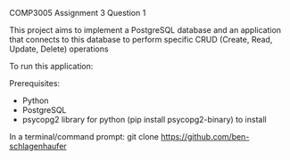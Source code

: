 COMP3005 Assignment 3 Question 1

This project aims to implement a PostgreSQL database 
and an application that connects to this database 
to perform specific CRUD (Create, Read, Update, Delete) operations

To run this application:

Prerequisites:
- Python
- PostgreSQL
- psycopg2 library for python (pip install psycopg2-binary) to install

In a terminal/command prompt:
git clone https://github.com/ben-schlagenhaufer

